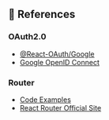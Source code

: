 ## :candy: References
### OAuth2.0
- [@React-OAuth/Google](https://www.npmjs.com/package/@react-oauth/google)
- [Google OpenID Connect](https://developers.google.com/identity/openid-connect/openid-connect)
### Router
- [Code Examples](https://github.com/remix-run/react-router/tree/dev/examples)
- [React Router Official Site](https://reactrouter.com/en/main)